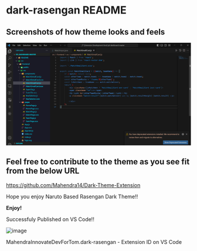 # dark-rasengan README

## Screenshots of how theme looks and feels
![Alt text](image.png)

## Feel free to contribute to the theme as you see fit from the below URL
https://github.com/Mahendra14/Dark-Theme-Extension

Hope you enjoy Naruto Based Rasengan Dark Theme!!

**Enjoy!**


Successfuly Published on VS Code!!

![image](https://github.com/Mahendra14/Dark-Theme-Extension/assets/51109700/8bd98224-c758-4166-980b-1d8bf8c50c02)


MahendraInnovateDevForTom.dark-rasengan - Extension ID on VS Code
